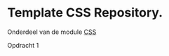 # Template CSS Repository.

Onderdeel van de module [CSS](https://e-learning.educom.nu/essentials/CSS/intro)

Opdracht 1